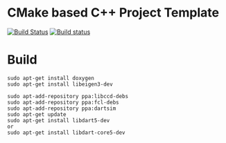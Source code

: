 # CMake based C++ Project Template
[![Build Status](https://travis-ci.org/jslee02/cmake-cpp-template.svg?branch=master)](https://travis-ci.org/jslee02/cmake-cpp-template)
[![Build status](https://ci.appveyor.com/api/projects/status/pv90pdct8i50vu4k/branch/master?svg=true)](https://ci.appveyor.com/project/jslee02/cmake-cpp-template/branch/master)

# Build
```
sudo apt-get install doxygen
sudo apt-get install libeigen3-dev 

sudo apt-add-repository ppa:libccd-debs
sudo apt-add-repository ppa:fcl-debs
sudo apt-add-repository ppa:dartsim
sudo apt-get update
sudo apt-get install libdart5-dev
or
sudo apt-get install libdart-core5-dev
```
